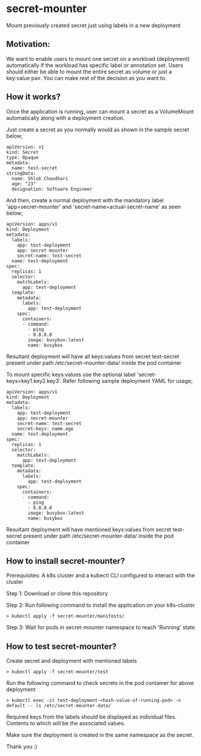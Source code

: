 # secret-mounter

Mount previously created secret just using labels in a new deployment

## Motivation:

We want to enable users to mount one secret on a workload (deployment) automatically if the workload has specific label or annotation set. Users should either be able to mount the entire secret as volume or just a key:value pair.
You can make rest of the decision as you want to.

## How it works?

Once the application is running, user can mount a secret as a VolumeMount automatically along with a deployment creation.

Just create a secret as you normally would as shown in the sample secret below;
``` {.sourceCode .bash}
apiVersion: v1
kind: Secret
type: Opaque
metadata:
  name: test-secret
stringData:
  name: Shlok Chaudhari
  age: "23"
  designation: Software Engineer
```

And then, create a normal deployment with the mandatory label 'app=secret-mounter' and 'secret-name=actual-secret-name' as seen below;
``` {.sourceCode .bash}
apiVersion: apps/v1
kind: Deployment
metadata:
  labels:
    app: test-deployment
    app: secret-mounter
    secret-name: test-secret
  name: test-deployment
spec:
  replicas: 1
  selector:
    matchLabels:
      app: test-deployment
  template:
    metadata:
      labels:
        app: test-deployment
    spec:
      containers:
      - command:
        - ping
        - 8.8.8.8
        image: busybox:latest
        name: busybox
```
Resultant deployment will have all keys:values from secret test-secret present under path /etc/secret-mounter-data/ inside the pod container

To mount specific keys:values use the optional label 'secret-keys=key1.key2.key3'. Refer following sample deployment YAML for usage;
``` {.sourceCode .bash}
apiVersion: apps/v1
kind: Deployment
metadata:
  labels:
    app: test-deployment
    app: secret-mounter
    secret-name: test-secret
    secret-keys: name.age
  name: test-deployment
spec:
  replicas: 1
  selector:
    matchLabels:
      app: test-deployment
  template:
    metadata:
      labels:
        app: test-deployment
    spec:
      containers:
      - command:
        - ping
        - 8.8.8.8
        image: busybox:latest
        name: busybox
```
Resultant deployment will have mentioned keys:values from secret test-secret present under path /etc/secret-mounter-data/ inside the pod container

## How to install secret-mounter?

Prerequisites: A k8s cluster and a kubectl CLI configured to interact with the cluster

Step 1: Download or clone this repository

Step 2: Run following command to install the application on your k8s-cluster

``` {.sourceCode .bash}
> kubectl apply -f secret-mounter/manifests/
```

Step 3: Wait for pods in secret-mounter namespace to reach 'Running' state

## How to test secret-mounter?

Create secret and deployment with mentioned labels

``` {.sourceCode .bash}
> kubectl apply -f secret-mounter/test
```

Run the following command to check secrets in the pod container for above deployment

``` {.sourceCode .bash}
> kubectl exec -it test-deployment-<hash-value-of-running-pod> -n default -- ls /etc/secret-mounter-data/
```
Required keys from the labels should be displayed as individual files. Contents to which will be the associated values.

Make sure the deployment is created in the same namespace as the secret.

Thank you :)

